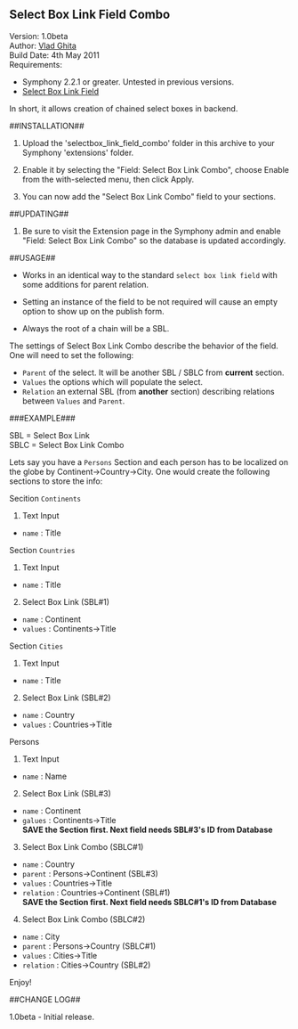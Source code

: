 Select Box Link Field Combo 
------------------------------------

Version: 1.0beta<br />
Author: [Vlad Ghita](vlad_micutul@yahoo.com)<br />
Build Date: 4th May 2011<br />
Requirements:<br />
  
- Symphony 2.2.1 or greater. Untested in previous versions.
- [Select Box Link Field](http://symphony-cms.com/download/extensions/view/20054/)

In short, it allows creation of chained select boxes in backend.

##INSTALLATION##

1. Upload the 'selectbox_link_field_combo' folder in this archive to your Symphony 'extensions' folder.

2. Enable it by selecting the "Field: Select Box Link Combo", choose Enable from the with-selected menu, then click Apply.

3. You can now add the "Select Box Link Combo" field to your sections.


##UPDATING##

1. Be sure to visit the Extension page in the Symphony admin and enable "Field: Select Box Link Combo" so the database is updated accordingly.


##USAGE##

- Works in an identical way to the standard `select box link field` with some additions for parent relation.

- Setting an instance of the field to be not required will cause an empty option to show up on the publish form.

- Always the root of a chain will be a SBL.

The settings of Select Box Link Combo describe the behavior of the field. One will need to set the following:

- `Parent` of the select. It will be another SBL / SBLC from **current** section.
- `Values` the options which will populate the select.
- `Relation` an external SBL (from **another** section) describing relations between `Values` and `Parent`.

###EXAMPLE###

SBL = Select Box Link<br />
SBLC = Select Box Link Combo

Lets say you have a `Persons` Section and each person has to be localized on the globe by Continent->Country->City. One would create the following sections to store the info:

Secition `Continents`<br />
1. Text Input<br />
- `name` : Title

Section `Countries`<br />
1. Text Input<br />
- `name` : Title<br />
2. Select Box Link (SBL\#1)
- `name` : Continent<br />
- `values` : Continents-&gt;Title

Section `Cities`<br />
1. Text Input<br />
- `name` : Title<br />
2. Select Box Link (SBL\#2)<br />
- `name` : Country<br />
- `values` : Countries-&gt;Title
  
Persons<br />
1. Text Input<br />
- `name` : Name<br />
2. Select Box Link (SBL\#3)<br />
- `name` : Continent<br />
- `galues` : Continents-&gt;Title<br />
**SAVE the Section first. Next field needs SBL\#3's ID from Database**<br />
3. Select Box Link Combo (SBLC\#1)<br />
- `name` : Country<br />
- `parent` : Persons-&gt;Continent (SBL\#3)<br />
- `values` : Countries-&gt;Title<br />
- `relation` : Countries-&gt;Continent (SBL\#1)<br />
**SAVE the Section first. Next field needs SBLC\#1's ID from Database**<br />
4. Select Box Link Combo (SBLC\#2)<br />
- `name` : City<br />
- `parent` : Persons-&gt;Country (SBLC\#1)<br />
- `values` : Cities-&gt;Title<br />
- `relation` : Cities-&gt;Country (SBL\#2)

Enjoy!

##CHANGE LOG##

1.0beta	- Initial release.